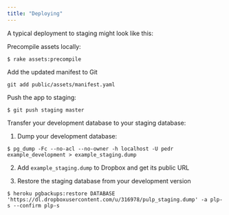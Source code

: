 ```yaml
---
title: "Deploying"
---
```


A typical deployment to staging might look like this:

Precompile assets locally:
```
$ rake assets:precompile
```

Add the updated manifest to Git
```
git add public/assets/manifest.yaml
```

Push the app to staging:
```
$ git push staging master
```
 
Transfer your development database to your staging database:

1. Dump your development database:
```
$ pg_dump -Fc --no-acl --no-owner -h localhost -U pedr example_development > example_staging.dump
```

2. Add `example_staging.dump` to Dropbox and get its public URL

3. Restore the staging database from your development version
```
$ heroku pgbackups:restore DATABASE 'https://dl.dropboxusercontent.com/u/316978/pulp_staging.dump' -a plp-s --confirm plp-s
```



